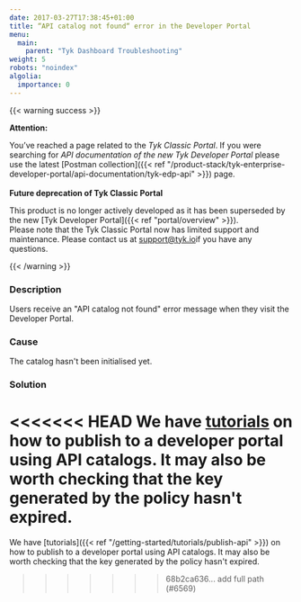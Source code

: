 ```yaml
---
date: 2017-03-27T17:38:45+01:00
title: “API catalog not found“ error in the Developer Portal
menu:
  main:
    parent: "Tyk Dashboard Troubleshooting"
weight: 5
robots: "noindex"
algolia:
  importance: 0
---
```


{{< warning success >}}

**Attention:**

You’ve reached a page related to the *Tyk Classic Portal*. If you were searching for *API documentation of the new Tyk
Developer Portal* please use the latest
[Postman collection]({{< ref "/product-stack/tyk-enterprise-developer-portal/api-documentation/tyk-edp-api" >}}) page.
</br>
</br>
**Future deprecation of Tyk Classic Portal**

This product is no longer actively developed as it
has been superseded by the new [Tyk Developer Portal]({{< ref "portal/overview" >}}).
</br>
Please note that the Tyk Classic Portal now has limited support and maintenance. Please contact us at
[support@tyk.io](<mailto:support@tyk.io?subject=Tyk classic developer portal>)if you have any questions.

{{< /warning >}}

### Description

Users receive an "API catalog not found" error message when they visit the Developer Portal.

### Cause

The catalog hasn't been initialised yet.

### Solution

<<<<<<< HEAD
We have [tutorials](https://tyk.io/docs/tyk-developer-portal/tutorials/) on how to publish to a developer portal using API catalogs. It may also be worth checking that the key generated by the policy hasn't expired.
=======
We have [tutorials]({{< ref "/getting-started/tutorials/publish-api" >}}) on how to publish to a developer portal using API catalogs. It may also be worth checking that the key generated by the policy hasn't expired.
>>>>>>> 68b2ca636... add full path (#6569)
